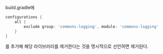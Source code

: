 build.gradle에 
```groovy
configurations {
    all {
        exclude group: 'commons-logging', module: 'commons-logging'
    }
}
```

를 추가해 해당 라이브러리를 제거한다는 것을 명시적으로 선언하면 제거된다.